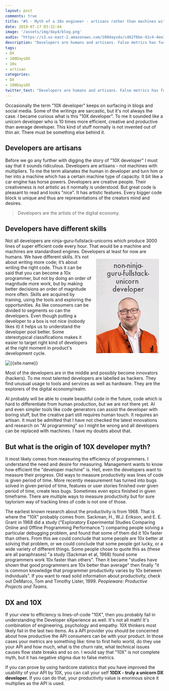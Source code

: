 ```yaml
---
layout: post
comments: true
title: "#5 - Myth of a 10x engineer - artisans rather than machines with multipliers."
date: 2019-07-17 03:32:44
image: '/assets/img/day4/blog.png'
audio: "https://s3.us-east-2.amazonaws.com/100daysdx/c462f6be-41c4-4ee3-ba3d-ceb18b3573d3.mp3"
description: "Developers are humans and artisans. False metrics has fucked up 10X term."
tags:
- DX 
- 100DaysDX
- 10x 
- artisan
categories:
- DX
- 100DaysDX
twitter_text: "Developers are humans and artisans. False metrics has fucked up 10X term."
---
```



Occasionally the term "10X developer" keeps on surfacing in blogs and social media. Some of the writings are sarcastic, but it's not always the case. I became curious what is this "10X developer". To me it sounded like a unicorn developer who is 10 times more efficient, creative and productive than average developer. This kind of stuff normally is not invented out of thin air. There must be something else behind it. 

## Developers are artisans

Before we go any further with digging the story of "10X developer" I must say that it sounds ridiculous. Developers are artisans - not machines with multipliers. To me the term alianates the human in developer and turn him or her into a machine which has a certain machine type of capacity. It bit like a car engine has horse powers. Developers are creative people. Their creativeness is not artistic as it normally is understood. But great code is pleasant to read and looks "nice". It has artistic features. Every bigger code block is unique and thus are representations of the creators mind and desires. 

> Developers are the artists of the digital economy. 

## Developers have different skills

Not all developers are ninja-guru-fullstack-unicorns which produce 3000 lines of super efficient code every hour. That would be a machine and machines are standardised engines. Developers at least for now are humans. We have different skills. <img itemprop="image" style="float:right; margin:15px;" src="/assets/img/day5/ninja.png" alt="{{site.name}}"> It’s not about writing more code; it’s about writing the right code. Thus it can be said that you can become a 10x programmer, but not by doing an order of magnitude more work, but by making better decisions an order of magnitude more often. Skills are acquired by training, using the tools and exploring the opportunities. As like consumers can be divided to segments so can the developers. Even though putting a developer to a box is not nice (nobody likes it) it helps us to understand the developer pool better. Some stereotypical classifications makes it easier to target right kind of developers at the right moment in product's development cycle. 

<img itemprop="image" src="{{site.baseurl}}/assets/img/day5/segments.png" alt="{{site.name}}">

Most of the developers are in the middle and possibly become innovators (hackers). To me most talented developers are labelled as hackers. They find unusual usage to tools and services as well as hardware. They are the explorers of the digital economy/realm. 

AI probably will be able to create beautiful code in the future, code which is hard to differentiate from human production, but we are not there yet. AI and even simpler tools like code generators can assist the developer with boring stuff, but the creative part still requires human touch. It requires an artisan. It must be admitted that I have not checked the latest innovations and research on "AI programming" so I might be wrong and all developers can be replaced with machines. I have my doubts about that. 

## But what is the origin of 10X developer myth?

It most likely comes from measuring the efficiency of programmers. I understand the need and desire for measuring. Management wants to know how efficient the "developer machine" is. Hell, even the developers want to measure their progress. Old ways to measure productivity was lines of code is given period of time. More recently measurement has turned into bugs solved in given period of time, features or user stories finished over given period of time, create less bugs. Sometimes even epics finished in given timeframe. There are multiple ways to measure productivity but for sure taylorism way of tracking lines of code is not one of those. 

The earliest known research about the productivity is from 1968. That is where the "10X" probably comes from. Sackman, H., W.J. Erikson, and E. E. Grant in 1968 did a study ("Exploratory Experimental Studies Comparing Online and Offline Programming Performance.") comparing people solving a particular debugging problem, and found that some of them did it 10x faster than others. From this we could conclude that some people are 10x better at solving that problem, or we could conclude that some people got lucky, or a wide variety of different things. Some people chose to quote this as (these are all paraphrases) "a study (Sackman et al, 1968) found some programmers work 10x faster than others". Then it became "studies have shown that good programmers are 10x better than average" then finally "it is common knowledge that programmer productivity varies by 10x between individuals". If you want to read solid information about productivity, check out DeMarco, Tom and Timothy Lister, 1999. _Peopleware: Productive Projects and Teams._  

## DX and 10X 

If your view to efficiency is lines-of-code "10X", then you probably fail in understanding the Developer eXperience as well. It's not all math! It's combination of engineering, psychology and empathy. 10X thinkers most likely fail in the last two items. As a API provider you should be concerned about how productive the API consumers can be with your product. In those cases your metrics are something like: time to first hello world, do they use your API and how much, what is the churn rate, what technical issues causes flow state breaks and so on. I would say that "10X" is not complete myth, but it has negative stigma due to false metrics. 

If you can prove by using hardcore statistics that you have improved the usability of your API by 10X, you can call your self **10DX - truly a unicorn DX developer.** If you can do that, your productivity value is enormous since it multiplies as the API is used.    